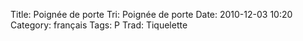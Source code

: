 Title: Poignée de porte
 Tri: Poignée de porte
 Date: 2010-12-03 10:20
 Category: français
 Tags: P
 Trad: Tiquelette
 